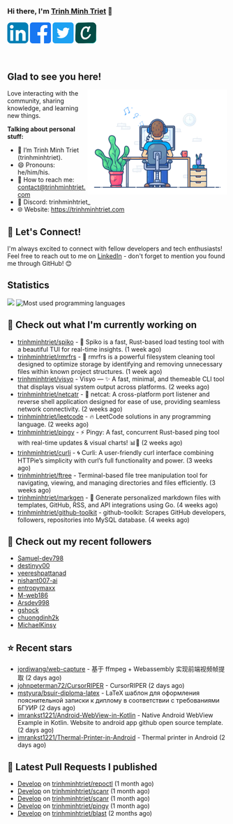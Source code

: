 ### Hi there, I'm <a href="https://trinhminhtriet.com" target="_blank" title="Trinh Minh Triet">Trinh Minh Triet</a> 👋

[![trinhminhtriet's LinkedIn Profile](images/linkedin.png)](https://linkedin.com/in/triet-trinh)
[![trinhminhtriet's Facebook Profile](images/facebook.png)](https://www.facebook.com/trinhminhtriet)
[![trinhminhtriet's X Profile](images/twitter.png)](https://x.com/trinhminhtriet)
[![trinhminhtriet's Credly Profile](images/credly.png)](https://www.credly.com/users/trinhminhtriet)

</br>

## Glad to see you here!

<img align="right" alt="Trinh Minh Triet" src="images/coding.gif" width="320px" />

Love interacting with the community, sharing knowledge, and learning new things.

**Talking about personal stuff:**

- 👨 I’m Trinh Minh Triet (trinhminhtriet).
- 😄 Pronouns: he/him/his.
- 📧 How to reach me: contact@trinhminhtriet.com
- 💬 Discord: trinhminhtriet_
- 🌐 Website: https://trinhminhtriet.com

## 🤝 Let's Connect! 

I'm always excited to connect with fellow developers and tech enthusiasts! 
Feel free to reach out to me on [LinkedIn](https://linkedin.com/in/triet-trinh) - don't forget to mention you found me through GitHub! 😊

## Statistics

<img src="https://github-profile-summary-cards.vercel.app/api/cards/profile-details?username=trinhminhtriet&theme=github_dark" />
<img src="https://github-readme-stats.vercel.app/api/top-langs/?username=trinhminhtriet&theme=default&show_icons=true&hide_border=true&layout=compact" alt="Most used programming languages" />

## 👷 Check out what I'm currently working on

- [trinhminhtriet/spiko](https://github.com/trinhminhtriet/spiko) - 🚀 Spiko is a fast, Rust-based load testing tool with a beautiful TUI for real-time insights. (1 week ago)
- [trinhminhtriet/rmrfrs](https://github.com/trinhminhtriet/rmrfrs) - 🧹 rmrfrs is a powerful filesystem cleaning tool designed to optimize storage by identifying and removing unnecessary files within known project structures. (1 week ago)
- [trinhminhtriet/visyo](https://github.com/trinhminhtriet/visyo) - Visyo — ✨ A fast, minimal, and themeable CLI tool that displays visual system output across platforms. (2 weeks ago)
- [trinhminhtriet/netcatr](https://github.com/trinhminhtriet/netcatr) - 📡 netcat: A cross-platform port listener and reverse shell application designed for ease of use, providing seamless network connectivity. (2 weeks ago)
- [trinhminhtriet/leetcode](https://github.com/trinhminhtriet/leetcode) - 🔥 LeetCode solutions in any programming language. (2 weeks ago)
- [trinhminhtriet/pingy](https://github.com/trinhminhtriet/pingy) - ⚡ Pingy: A fast, concurrent Rust-based ping tool with real-time updates & visual charts! 📊🚀 (2 weeks ago)
- [trinhminhtriet/curli](https://github.com/trinhminhtriet/curli) - 🌀 Curli: A user-friendly curl interface combining HTTPie’s simplicity with curl’s full functionality and power. (3 weeks ago)
- [trinhminhtriet/ftree](https://github.com/trinhminhtriet/ftree) - Terminal-based file tree manipulation tool for navigating, viewing, and managing directories and files efficiently. (3 weeks ago)
- [trinhminhtriet/markgen](https://github.com/trinhminhtriet/markgen) - 📜 Generate personalized markdown files with templates, GitHub, RSS, and API integrations using Go. (4 weeks ago)
- [trinhminhtriet/github-toolkit](https://github.com/trinhminhtriet/github-toolkit) - github-toolkit: Scrapes GitHub developers, followers, repositories into MySQL database. (4 weeks ago)

## 👯 Check out my recent followers

- [Samuel-dev798](https://github.com/Samuel-dev798)
- [destinyy00](https://github.com/destinyy00)
- [veereshpattanad](https://github.com/veereshpattanad)
- [nishant007-ai](https://github.com/nishant007-ai)
- [entropymaxx](https://github.com/entropymaxx)
- [M-web186](https://github.com/M-web186)
- [Arsdev998](https://github.com/Arsdev998)
- [gshock](https://github.com/gshock)
- [chuongdinh2k](https://github.com/chuongdinh2k)
- [MichaelKinsy](https://github.com/MichaelKinsy)

## ⭐ Recent stars

- [jordiwang/web-capture](https://github.com/jordiwang/web-capture) - 基于 ffmpeg + Webassembly 实现前端视频帧提取 (2 days ago)
- [johnpeterman72/CursorRIPER](https://github.com/johnpeterman72/CursorRIPER) - CursorRIPER (2 days ago)
- [mstyura/bsuir-diploma-latex](https://github.com/mstyura/bsuir-diploma-latex) - LaTeX шаблон для оформления пояснительной записки к диплому в соответствии с требованиями БГУИР (2 days ago)
- [imrankst1221/Android-WebView-in-Kotlin](https://github.com/imrankst1221/Android-WebView-in-Kotlin) - Native Android WebView Example in Kotlin. Website to android app github open source template. (2 days ago)
- [imrankst1221/Thermal-Printer-in-Android](https://github.com/imrankst1221/Thermal-Printer-in-Android) - Thermal printer in Android (2 days ago)

## 🔨 Latest Pull Requests I published

- [Develop](https://github.com/trinhminhtriet/repoctl/pull/17) on [trinhminhtriet/repoctl](https://github.com/trinhminhtriet/repoctl) (1 month ago)
- [Develop](https://github.com/trinhminhtriet/scanr/pull/22) on [trinhminhtriet/scanr](https://github.com/trinhminhtriet/scanr) (1 month ago)
- [Develop](https://github.com/trinhminhtriet/scanr/pull/21) on [trinhminhtriet/scanr](https://github.com/trinhminhtriet/scanr) (1 month ago)
- [Develop](https://github.com/trinhminhtriet/pingy/pull/8) on [trinhminhtriet/pingy](https://github.com/trinhminhtriet/pingy) (1 month ago)
- [Develop](https://github.com/trinhminhtriet/blast/pull/13) on [trinhminhtriet/blast](https://github.com/trinhminhtriet/blast) (2 months ago)